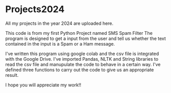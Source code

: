 # Projects2024
All my projects in the year 2024 are uploaded here.

This code is from my first Python Project named SMS Spam Filter
The program is designed to get a input from the user and tell us whether the text contained in the input is a Spam or a Ham message.

I've written this program using google colab and the csv file is integrated with the Google Drive.
I've imported Pandas, NLTK and String libraries to read the csv file and manupulate the code to behave in a certain way.
I've defined three functions to carry out the code to give us an appropriate result.

I hope you will appreciate my work!!
